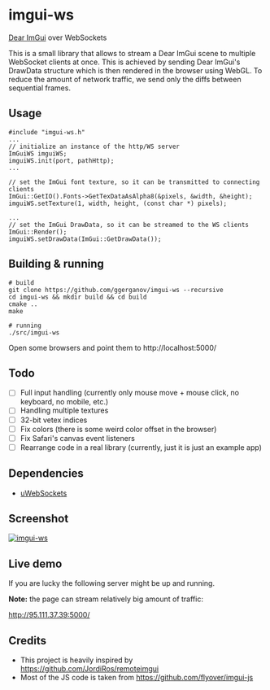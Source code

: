 # imgui-ws

[Dear ImGui](https://github.com/ocornut/imgui) over WebSockets

This is a small library that allows to stream a Dear ImGui scene to multiple WebSocket clients at once. This is achieved by sending Dear ImGui's DrawData structure which is then rendered in the browser using WebGL. To reduce the amount of network traffic, we send only the diffs between sequential frames.

## Usage

```
#include "imgui-ws.h"
...
// initialize an instance of the http/WS server
ImGuiWS imguiWS;
imguiWS.init(port, pathHttp);
...

// set the ImGui font texture, so it can be transmitted to connecting clients
ImGui::GetIO().Fonts->GetTexDataAsAlpha8(&pixels, &width, &height);
imguiWS.setTexture(1, width, height, (const char *) pixels);

...
// set the ImGui DrawData, so it can be streamed to the WS clients
ImGui::Render();
imguiWS.setDrawData(ImGui::GetDrawData());

```

## Building & running

```
# build
git clone https://github.com/ggerganov/imgui-ws --recursive
cd imgui-ws && mkdir build && cd build
cmake ..
make

# running
./src/imgui-ws
```

Open some browsers and point them to http://localhost:5000/

## Todo

- [ ] Full input handling (currently only mouse move + mouse click, no keyboard, no mobile, etc.)
- [ ] Handling multiple textures
- [ ] 32-bit vetex indices
- [ ] Fix colors (there is some weird color offset in the browser)
- [ ] Fix Safari's canvas event listeners
- [ ] Rearrange code in a real library (currently, just it is just an example app)

## Dependencies

 - [uWebSockets](https://github.com/uNetworking/uWebSockets)

## Screenshot 

 <a href="https://i.imgur.com/TVxj8cf.png" target="_blank">![imgui-ws](https://i.imgur.com/TVxj8cf.png)</a>

## Live demo

If you are lucky the following server might be up and running.

**Note:** the page can stream relatively big amount of traffic:

http://95.111.37.39:5000/

## Credits
 - This project is heavily inspired by https://github.com/JordiRos/remoteimgui
 - Most of the JS code is taken from https://github.com/flyover/imgui-js
